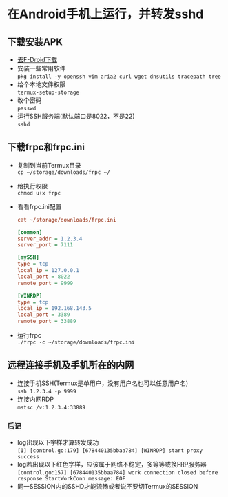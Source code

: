 # 在Android手机上运行，并转发sshd

## 下载安装APK

- [去F-Droid下载](https://f-droid.org/packages/com.termux/)
- 安装一些常用软件  
    `pkg install -y openssh vim aria2 curl wget dnsutils tracepath tree`
- 给个本地文件权限  
    `termux-setup-storage`
- 改个密码  
    `passwd`
- 运行SSH服务端(默认端口是8022，不是22)  
    `sshd`

## 下载frpc和frpc.ini

- 复制到当前Termux目录  
    `cp ~/storage/downloads/frpc ~/`
- 给执行权限  
    `chmod u+x frpc`
- 看看frpc.ini配置  

    ```ini
    cat ~/storage/downloads/frpc.ini

    [common]
    server_addr = 1.2.3.4
    server_port = 7111

    [mySSH]
    type = tcp
    local_ip = 127.0.0.1
    local_port = 8022
    remote_port = 9999

    [WINRDP]
    type = tcp
    local_ip = 192.168.143.5
    local_port = 3389
    remote_port = 33889
    ```

- 运行frpc  
    `./frpc -c ~/storage/downloads/frpc.ini`

## 远程连接手机及手机所在的内网

- 连接手机SSH(Termux是单用户，没有用户名也可以任意用户名)  
    `ssh 1.2.3.4 -p 9999`
- 连接内网RDP  
    `mstsc /v:1.2.3.4:33889`

### 后记

- log出现以下字样才算转发成功  
    `[I] [control.go:179] [678440135bbaa784] [WINRDP] start proxy success`
- log若出现以下红色字样，应该属于网络不稳定，多等等或换FRP服务器  
    `[control.go:157] [678440135bbaa784] work connection closed before response StartWorkConn message: EOF`
- 同一SESSION内的SSHD才能流畅或者说不要切Termux的SESSION